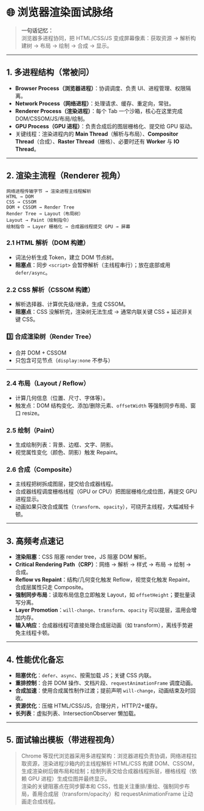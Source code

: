 # 🌐 浏览器渲染面试脉络

> **一句话记忆：**  
> 浏览器多进程协同，把 HTML/CSS/JS 变成屏幕像素：获取资源 → 解析构建树 → 布局 → 绘制 → 合成 → 显示。

---

## 1. 多进程结构（常被问）

- **Browser Process（浏览器进程）**：协调调度、负责 UI、进程管理、权限隔离。
- **Network Process（网络进程）**：处理请求、缓存、重定向，常驻。
- **Renderer Process（渲染进程）**：每个 Tab 一个沙箱，核心在这里完成 DOM/CSSOM/JS/布局/绘制。
- **GPU Process（GPU 进程）**：负责合成后的图层栅格化、提交给 GPU 驱动。
- 关键线程：渲染进程内的 **Main Thread**（解析与布局）、**Compositor Thread**（合成）、**Raster Thread**（栅格）、必要时还有 **Worker** 与 **IO Thread**。

---

## 2. 渲染主流程（Renderer 视角）

```
网络进程传输字节 → 渲染进程主线程解析
HTML → DOM
CSS → CSSOM
DOM + CSSOM → Render Tree
Render Tree → Layout（布局树）
Layout → Paint（绘制指令）
绘制指令 → Layer 栅格化 → 合成器线程提交 GPU → 屏幕
```

### 2.1 HTML 解析（DOM 构建）

- 词法分析生成 Token，建立 DOM 节点树。
- **阻塞点**：同步 `<script>` 会暂停解析（主线程串行）；放在底部或用 `defer/async`。

### 2.2 CSS 解析（CSSOM 构建）

- 解析选择器、计算优先级/继承，生成 CSSOM。
- **阻塞点**：CSS 没解析完，渲染树无法生成 → 通常内联关键 CSS + 延迟非关键 CSS。

### 3️⃣ 合成渲染树（Render Tree）

- 合并 DOM + CSSOM
- 只包含可见节点（`display:none` 不参与）

---

### 2.4 布局（Layout / Reflow）

- 计算几何信息（位置、尺寸、字体等）。
- 触发点：DOM 结构变化、添加/删除元素、`offsetWidth` 等强制同步布局、窗口 resize。

### 2.5 绘制（Paint）

- 生成绘制列表：背景、边框、文字、阴影。
- 视觉属性变化（颜色、阴影）触发 Repaint。

### 2.6 合成（Composite）

- 主线程把树拆成图层，提交给合成器线程。
- 合成器线程调度栅格线程（GPU or CPU）把图层栅格化成位图，再提交 GPU 进程显示。
- 动画如果只改合成属性（`transform`、`opacity`），可绕开主线程，大幅减轻卡顿。

---

## 3. 高频考点速记

- **渲染阻塞**：CSS 阻塞 render tree，JS 阻塞 DOM 解析。
- **Critical Rendering Path（CRP）**：网络 → 解析 → 样式 → 布局 → 绘制 → 合成。
- **Reflow vs Repaint**：结构/几何变化触发 Reflow，视觉变化触发 Repaint，合成层属性只走 Composite。
- **强制同步布局**：读取布局信息立即触发 Layout，如 `offsetHeight`；要批量读写分离。
- **Layer Promotion**：`will-change`、`transform`、`opacity` 可以提层，滥用会增加内存。
- **输入响应**：合成器线程可直接处理合成层动画（如 transform），离线手势避免主线程卡顿。

---

## 4. 性能优化备忘

- **阻塞优化**：`defer`、`async`、按需加载 JS；关键 CSS 内联。
- **重排控制**：合并 DOM 操作、文档片段、`requestAnimationFrame` 调度动画。
- **合成加速**：使用合成属性制作过渡；提前声明 `will-change`，动画结束及时回收。
- **资源优化**：压缩 HTML/CSS/JS，合理分片，HTTP/2+缓存。
- **长列表**：虚拟列表、IntersectionObserver 懒加载。

---

## 5. 面试输出模板（带进程视角）

> Chrome 等现代浏览器采用多进程架构：浏览器进程负责协调，网络进程拉取资源，渲染进程沙箱内的主线程解析 HTML/CSS 构建 DOM、CSSOM，生成渲染树后做布局和绘制；绘制列表交给合成器线程拆层，栅格线程（依赖 GPU 进程）生成位图并最终显示。  
> 渲染的关键阻塞点在同步脚本和 CSS，性能关注重排/重绘、强制同步布局，善用合成层（transform/opacity）和 requestAnimationFrame 让动画走合成线程。

